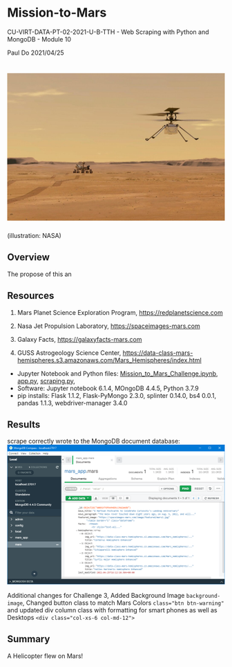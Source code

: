 # Mission-to-Mars

CU-VIRT-DATA-PT-02-2021-U-B-TTH - Web Scraping with Python and MongoDB - Module 10

Paul Do 2021/04/25

# ![1-anillustrati](static/images/1-anillustrati.jpg)

(illustration: NASA)

## Overview

The propose of this an

## Resources

1. Mars Planet Science Exploration Program, https://redplanetscience.com 

2. Nasa Jet Propulsion Laboratory, https://spaceimages-mars.com

3. Galaxy Facts, https://galaxyfacts-mars.com

4. GUSS Astrogeology Science Center, https://data-class-mars-hemispheres.s3.amazonaws.com/Mars_Hemispheres/index.html

- Jupyter Notebook and Python files: [Mission_to_Mars_Challenge.ipynb](Mission_to_Mars_Challenge.ipynb), [app.py](app.py), [scraping.py](scraping.py),
- Software: Jupyter notebook 6.1.4, MOngoDB 4.4.5, Python 3.7.9
- pip installs: Flask 1.1.2, Flask-PyMongo 2.3.0, splinter 0.14.0, bs4 0.0.1, pandas 1.1.3, webdriver-manager 3.4.0

## Results

scrape correctly wrote to the MongoDB document database:
![MongoDB](Resources/MongoDB.PNG)

Additional changes for Challenge 3, Added Background Image `background-image`, Changed button class to match Mars Colors `class="btn btn-warning"` and updated div column class with formatting for smart phones as well as Desktops `<div class="col-xs-6 col-md-12">`

## Summary

A Helicopter flew on Mars!